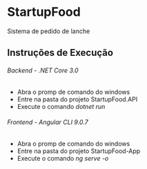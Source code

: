 # StartupFood
Sistema de pedido de lanche

## Instruções de Execução

###### Backend - .NET Core 3.0

 - Abra o promp de comando do windows
 - Entre na pasta do projeto StartupFood.API
 - Execute o comando <i>dotnet run</i>

###### Frontend - Angular CLI 9.0.7

 - Abra o promp de comando do windows
 - Entre na pasta do projeto StartupFood-App
 - Execute o comando <i>ng serve -o</i>